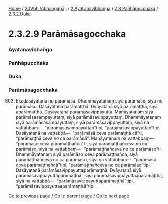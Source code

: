 
[Home](/) / [30Vbh Vibhaṅgapāḷi](/tipitaka/30Vbh.md) / [2 Āyatanavibhaṅga](/tipitaka/30Vbh/2.md) / [2.3 Pañhāpucchaka](/tipitaka/30Vbh/2/2.3.md) / [2.3.2 Duka](/tipitaka/30Vbh/2/2.3/2.3.2.md)

# 2.3.2.9 Parāmāsagocchaka

### Āyatanavibhaṅga

### Pañhāpucchaka

### Duka

### Parāmāsagocchaka

603. Ekādasāyatanā no parāmāsā. Dhammāyatanaṃ siyā parāmāso, siyā no parāmāso. Dasāyatanā parāmaṭṭhā. Dvāyatanā siyā parāmaṭṭhā, siyā aparāmaṭṭhā. Dasāyatanā parāmāsavippayuttā. Manāyatanaṃ siyā parāmāsasampayuttaṃ, siyā parāmāsavippayuttaṃ. Dhammāyatanaṃ siyā parāmāsasampayuttaṃ, siyā parāmāsavippayuttaṃ, siyā na vattabbaṃ—  “parāmāsasampayuttan”tipi, “parāmāsavippayuttan”tipi. Dasāyatanā na vattabbā—  “parāmāsā ceva parāmaṭṭhā cā”ti, “parāmaṭṭhā ceva no ca parāmāsā”. Manāyatanaṃ na vattabbaṃ—  “parāmāso ceva parāmaṭṭhañcā”ti, siyā parāmaṭṭhañceva no ca parāmāso, siyā na vattabbaṃ—  “parāmaṭṭhañceva no ca parāmāso”ti. Dhammāyatanaṃ siyā parāmāso ceva parāmaṭṭhañca, siyā parāmaṭṭhañceva no ca parāmāso, siyā na vattabbaṃ—  “parāmāso ceva parāmaṭṭhañcā”tipi, “parāmaṭṭhañceva no ca parāmāso”tipi. Dasāyatanā parāmāsavippayuttaparāmaṭṭhā. Dvāyatanā siyā parāmāsavippayuttaparāmaṭṭhā, siyā parāmāsavippayuttaaparāmaṭṭhā, siyā na vattabbā—  “parāmāsavippayuttaparāmaṭṭhā”tipi, “parāmāsavippayuttaaparāmaṭṭhā”tipi.

[Go to previous page](/tipitaka/30Vbh/2/2.3/2.3.2/2.3.2.6--8.md) / [Go to parent page](/tipitaka/30Vbh/2/2.3/2.3.2.md) / [Go to next page](/tipitaka/30Vbh/2/2.3/2.3.2/2.3.2.10.md)


